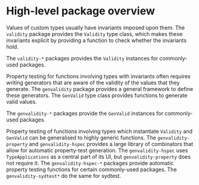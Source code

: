 # High-level package overview

Values of custom types usually have invariants imposed upon them.
The `validity` package provides the `Validity` type class, which makes these invariants explicit by providing a function to check whether the invariants hold.

The `validity-*` packages provides the `Validity` instances for commonly-used packages.

Property testing for functions involving types with invariants often requires writing generators that are aware of the validity of the values that they generate.
The `genvalidity` package provides a general framework to define these generators.
The `GenValid` type class provides functions to generate valid values.

The `genvalidity-*` packages provide the `GenValid` instances for commonly-used packages.

Property testing of functions involving types which instantiate `Validity` and `GenValid` can be generalised to highly generic functions.
The `genvalidity-property` and `genvalidity-hspec` provides a large library of combinators that allow for automatic property-test generation.
The `genvalidity-hspec` uses `TypeApplications` as a central part of its UI, but `genvalidity-property` does not require it.
The `genvalidity-hspec-*` packages provide automatic property testing functions for certain commonly-used packages.
The `genvalidity-sydtest*` do the same for sydtest.
